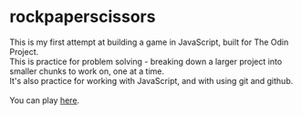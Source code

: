 # rockpaperscissors

This is my first attempt at building a game in JavaScript, built for The Odin Project. 
<br>
This is practice for problem solving - breaking down a larger project into smaller chunks to work on, one at a time. 
<br>
It's also practice for working with JavaScript, and with using git and github. <br>
<br>
You can play <a href="https://mchlol.github.io/rockpaperscissors/">here</a>. 
<br>
<br>
